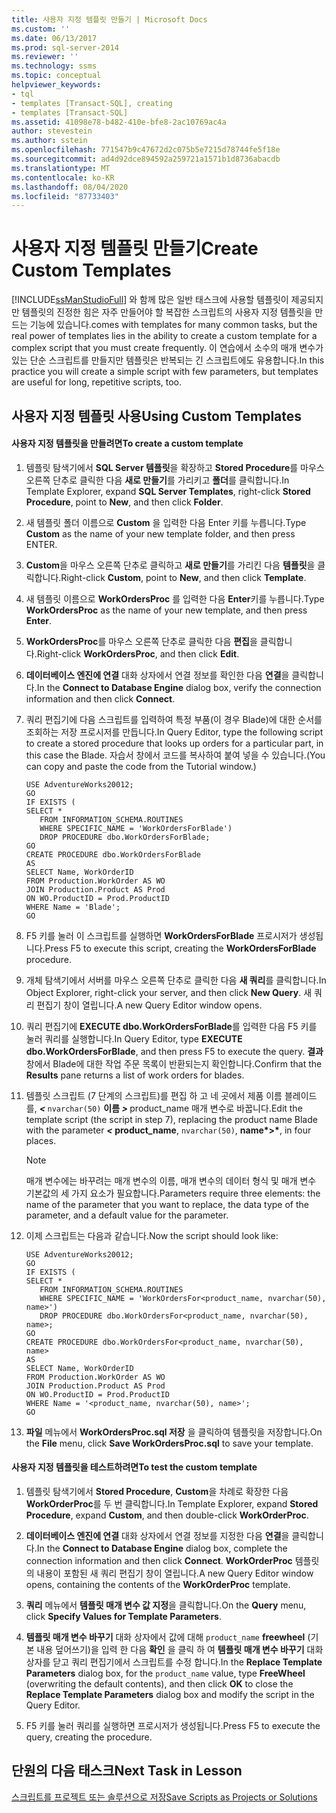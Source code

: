 ```yaml
---
title: 사용자 지정 템플릿 만들기 | Microsoft Docs
ms.custom: ''
ms.date: 06/13/2017
ms.prod: sql-server-2014
ms.reviewer: ''
ms.technology: ssms
ms.topic: conceptual
helpviewer_keywords:
- tql
- templates [Transact-SQL], creating
- templates [Transact-SQL]
ms.assetid: 41098e78-b482-410e-bfe8-2ac10769ac4a
author: stevestein
ms.author: sstein
ms.openlocfilehash: 771547b9c47672d2c075b5e7215d78744fe5f18e
ms.sourcegitcommit: ad4d92dce894592a259721a1571b1d8736abacdb
ms.translationtype: MT
ms.contentlocale: ko-KR
ms.lasthandoff: 08/04/2020
ms.locfileid: "87733403"
---
```

# <a name="create-custom-templates"></a><span data-ttu-id="3d444-102">사용자 지정 템플릿 만들기</span><span class="sxs-lookup"><span data-stu-id="3d444-102">Create Custom Templates</span></span>
  [!INCLUDE[ssManStudioFull](../../includes/ssmanstudiofull-md.md)] <span data-ttu-id="3d444-103">와 함께 많은 일반 태스크에 사용할 템플릿이 제공되지만 템플릿의 진정한 힘은 자주 만들어야 할 복잡한 스크립트의 사용자 지정 템플릿을 만드는 기능에 있습니다.</span><span class="sxs-lookup"><span data-stu-id="3d444-103">comes with templates for many common tasks, but the real power of templates lies in the ability to create a custom template for a complex script that you must create frequently.</span></span> <span data-ttu-id="3d444-104">이 연습에서 소수의 매개 변수가 있는 단순 스크립트를 만들지만 템플릿은 반복되는 긴 스크립트에도 유용합니다.</span><span class="sxs-lookup"><span data-stu-id="3d444-104">In this practice you will create a simple script with few parameters, but templates are useful for long, repetitive scripts, too.</span></span>  
  
## <a name="using-custom-templates"></a><span data-ttu-id="3d444-105">사용자 지정 템플릿 사용</span><span class="sxs-lookup"><span data-stu-id="3d444-105">Using Custom Templates</span></span>  
  
#### <a name="to-create-a-custom-template"></a><span data-ttu-id="3d444-106">사용자 지정 템플릿을 만들려면</span><span class="sxs-lookup"><span data-stu-id="3d444-106">To create a custom template</span></span>  
  
1.  <span data-ttu-id="3d444-107">템플릿 탐색기에서 **SQL Server 템플릿**을 확장하고 **Stored Procedure**를 마우스 오른쪽 단추로 클릭한 다음 **새로 만들기**를 가리키고 **폴더**를 클릭합니다.</span><span class="sxs-lookup"><span data-stu-id="3d444-107">In Template Explorer, expand **SQL Server Templates**, right-click **Stored Procedure**, point to **New**, and then click **Folder**.</span></span>  
  
2.  <span data-ttu-id="3d444-108">새 템플릿 폴더 이름으로 **Custom** 을 입력한 다음 Enter 키를 누릅니다.</span><span class="sxs-lookup"><span data-stu-id="3d444-108">Type **Custom** as the name of your new template folder, and then press ENTER.</span></span>  
  
3.  <span data-ttu-id="3d444-109">**Custom**을 마우스 오른쪽 단추로 클릭하고 **새로 만들기**를 가리킨 다음 **템플릿**을 클릭합니다.</span><span class="sxs-lookup"><span data-stu-id="3d444-109">Right-click **Custom**, point to **New**, and then click **Template**.</span></span>  
  
4.  <span data-ttu-id="3d444-110">새 템플릿 이름으로 **WorkOrdersProc** 를 입력한 다음 **Enter**키를 누릅니다.</span><span class="sxs-lookup"><span data-stu-id="3d444-110">Type **WorkOrdersProc** as the name of your new template, and then press **Enter**.</span></span>  
  
5.  <span data-ttu-id="3d444-111">**WorkOrdersProc**를 마우스 오른쪽 단추로 클릭한 다음 **편집**을 클릭합니다.</span><span class="sxs-lookup"><span data-stu-id="3d444-111">Right-click **WorkOrdersProc**, and then click **Edit**.</span></span>  
  
6.  <span data-ttu-id="3d444-112">**데이터베이스 엔진에 연결** 대화 상자에서 연결 정보를 확인한 다음 **연결**을 클릭합니다.</span><span class="sxs-lookup"><span data-stu-id="3d444-112">In the **Connect to Database Engine** dialog box, verify the connection information and then click **Connect**.</span></span>  
  
7.  <span data-ttu-id="3d444-113">쿼리 편집기에 다음 스크립트를 입력하여 특정 부품(이 경우 Blade)에 대한 순서를 조회하는 저장 프로시저를 만듭니다.</span><span class="sxs-lookup"><span data-stu-id="3d444-113">In Query Editor, type the following script to create a stored procedure that looks up orders for a particular part, in this case the Blade.</span></span> <span data-ttu-id="3d444-114">자습서 창에서 코드를 복사하여 붙여 넣을 수 있습니다.</span><span class="sxs-lookup"><span data-stu-id="3d444-114">(You can copy and paste the code from the Tutorial window.)</span></span>  
  
    ```  
    USE AdventureWorks20012;  
    GO  
    IF EXISTS (  
    SELECT *   
       FROM INFORMATION_SCHEMA.ROUTINES   
       WHERE SPECIFIC_NAME = 'WorkOrdersForBlade')  
       DROP PROCEDURE dbo.WorkOrdersForBlade;  
    GO  
    CREATE PROCEDURE dbo.WorkOrdersForBlade  
    AS  
    SELECT Name, WorkOrderID   
    FROM Production.WorkOrder AS WO  
    JOIN Production.Product AS Prod  
    ON WO.ProductID = Prod.ProductID  
    WHERE Name = 'Blade';  
    GO  
    ```  
  
8.  <span data-ttu-id="3d444-115">F5 키를 눌러 이 스크립트를 실행하면 **WorkOrdersForBlade** 프로시저가 생성됩니다.</span><span class="sxs-lookup"><span data-stu-id="3d444-115">Press F5 to execute this script, creating the **WorkOrdersForBlade** procedure.</span></span>  
  
9. <span data-ttu-id="3d444-116">개체 탐색기에서 서버를 마우스 오른쪽 단추로 클릭한 다음 **새 쿼리**를 클릭합니다.</span><span class="sxs-lookup"><span data-stu-id="3d444-116">In Object Explorer, right-click your server, and then click **New Query**.</span></span> <span data-ttu-id="3d444-117">새 쿼리 편집기 창이 열립니다.</span><span class="sxs-lookup"><span data-stu-id="3d444-117">A new Query Editor window opens.</span></span>  
  
10. <span data-ttu-id="3d444-118">쿼리 편집기에 **EXECUTE dbo.WorkOrdersForBlade**를 입력한 다음 F5 키를 눌러 쿼리를 실행합니다.</span><span class="sxs-lookup"><span data-stu-id="3d444-118">In Query Editor, type **EXECUTE dbo.WorkOrdersForBlade**, and then press F5 to execute the query.</span></span> <span data-ttu-id="3d444-119">**결과** 창에서 Blade에 대한 작업 주문 목록이 반환되는지 확인합니다.</span><span class="sxs-lookup"><span data-stu-id="3d444-119">Confirm that the **Results** pane returns a list of work orders for blades.</span></span>  
  
11. <span data-ttu-id="3d444-120">템플릿 스크립트 (7 단계의 스크립트)를 편집 하 고 네 곳에서 제품 이름 블레이드를, <strong> *<* </strong> `nvarchar(50)` <strong>이름 *>* </strong>product_name 매개 변수로 바꿉니다.</span><span class="sxs-lookup"><span data-stu-id="3d444-120">Edit the template script (the script in step 7), replacing the product name Blade with the parameter <strong>*<* product_name</strong>, `nvarchar(50)`, <strong>name*>*</strong>, in four places.</span></span>  
  
    > [!NOTE]  
    >  <span data-ttu-id="3d444-121">매개 변수에는 바꾸려는 매개 변수의 이름, 매개 변수의 데이터 형식 및 매개 변수 기본값의 세 가지 요소가 필요합니다.</span><span class="sxs-lookup"><span data-stu-id="3d444-121">Parameters require three elements: the name of the parameter that you want to replace, the data type of the parameter, and a default value for the parameter.</span></span>  
  
12. <span data-ttu-id="3d444-122">이제 스크립트는 다음과 같습니다.</span><span class="sxs-lookup"><span data-stu-id="3d444-122">Now the script should look like:</span></span>  
  
    ```  
    USE AdventureWorks20012;  
    GO  
    IF EXISTS (  
    SELECT *   
       FROM INFORMATION_SCHEMA.ROUTINES   
       WHERE SPECIFIC_NAME = 'WorkOrdersFor<product_name, nvarchar(50), name>')  
       DROP PROCEDURE dbo.WorkOrdersFor<product_name, nvarchar(50), name>;  
    GO  
    CREATE PROCEDURE dbo.WorkOrdersFor<product_name, nvarchar(50), name>  
    AS  
    SELECT Name, WorkOrderID   
    FROM Production.WorkOrder AS WO  
    JOIN Production.Product AS Prod  
    ON WO.ProductID = Prod.ProductID  
    WHERE Name = '<product_name, nvarchar(50), name>';  
    GO  
    ```  
  
13. <span data-ttu-id="3d444-123">**파일** 메뉴에서 **WorkOrdersProc.sql 저장** 을 클릭하여 템플릿을 저장합니다.</span><span class="sxs-lookup"><span data-stu-id="3d444-123">On the **File** menu, click **Save WorkOrdersProc.sql** to save your template.</span></span>  
  
#### <a name="to-test-the-custom-template"></a><span data-ttu-id="3d444-124">사용자 지정 템플릿을 테스트하려면</span><span class="sxs-lookup"><span data-stu-id="3d444-124">To test the custom template</span></span>  
  
1.  <span data-ttu-id="3d444-125">템플릿 탐색기에서 **Stored Procedure**, **Custom**을 차례로 확장한 다음 **WorkOrderProc**를 두 번 클릭합니다.</span><span class="sxs-lookup"><span data-stu-id="3d444-125">In Template Explorer, expand **Stored Procedure**, expand **Custom**, and then double-click **WorkOrderProc**.</span></span>  
  
2.  <span data-ttu-id="3d444-126">**데이터베이스 엔진에 연결** 대화 상자에서 연결 정보를 지정한 다음 **연결**을 클릭합니다.</span><span class="sxs-lookup"><span data-stu-id="3d444-126">In the **Connect to Database Engine** dialog box, complete the connection information and then click **Connect**.</span></span> <span data-ttu-id="3d444-127">**WorkOrderProc** 템플릿의 내용이 포함된 새 쿼리 편집기 창이 열립니다.</span><span class="sxs-lookup"><span data-stu-id="3d444-127">A new Query Editor window opens, containing the contents of the **WorkOrderProc** template.</span></span>  
  
3.  <span data-ttu-id="3d444-128">**쿼리** 메뉴에서 **템플릿 매개 변수 값 지정**을 클릭합니다.</span><span class="sxs-lookup"><span data-stu-id="3d444-128">On the **Query** menu, click **Specify Values for Template Parameters**.</span></span>  
  
4.  <span data-ttu-id="3d444-129">**템플릿 매개 변수 바꾸기** 대화 상자에서 값에 대해 `product_name` **freewheel** (기본 내용 덮어쓰기)을 입력 한 다음 **확인** 을 클릭 하 여 **템플릿 매개 변수 바꾸기** 대화 상자를 닫고 쿼리 편집기에서 스크립트를 수정 합니다.</span><span class="sxs-lookup"><span data-stu-id="3d444-129">In the **Replace Template Parameters** dialog box, for the `product_name` value, type **FreeWheel** (overwriting the default contents), and then click **OK** to close the **Replace Template Parameters** dialog box and modify the script in the Query Editor.</span></span>  
  
5.  <span data-ttu-id="3d444-130">F5 키를 눌러 쿼리를 실행하면 프로시저가 생성됩니다.</span><span class="sxs-lookup"><span data-stu-id="3d444-130">Press F5 to execute the query, creating the procedure.</span></span>  
  
## <a name="next-task-in-lesson"></a><span data-ttu-id="3d444-131">단원의 다음 태스크</span><span class="sxs-lookup"><span data-stu-id="3d444-131">Next Task in Lesson</span></span>  
 [<span data-ttu-id="3d444-132">스크립트를 프로젝트 또는 솔루션으로 저장</span><span class="sxs-lookup"><span data-stu-id="3d444-132">Save Scripts as Projects or Solutions</span></span>](lesson-3-3-save-scripts-as-projects-or-solutions.md)  
  
  
